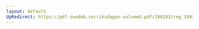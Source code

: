 ```yaml
---
layout: default
UpRedirect: https://pdf.swedeb.se/riksdagen-volumeG-pdf/199293/reg_199293/reg_199293_0135.pdf
---
```

